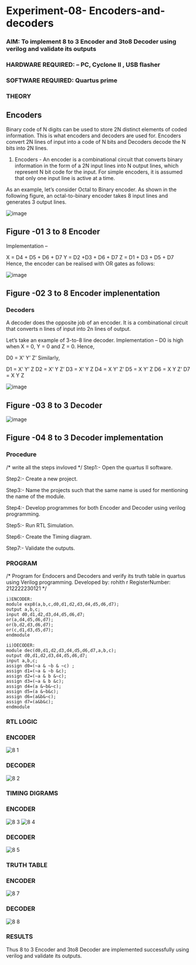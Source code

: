 # Experiment-08- Encoders-and-decoders 
### AIM: To implement 8 to 3 Encoder and  3to8 Decoder using verilog and validate its outputs
### HARDWARE REQUIRED:  – PC, Cyclone II , USB flasher
### SOFTWARE REQUIRED:   Quartus prime
### THEORY 

## Encoders
Binary code of N digits can be used to store 2N distinct elements of coded information. This is what encoders and decoders are used for. Encoders convert 2N lines of input into a code of N bits and Decoders decode the N bits into 2N lines.

1. Encoders -
An encoder is a combinational circuit that converts binary information in the form of a 2N input lines into N output lines, which represent N bit code for the input. For simple encoders, it is assumed that only one input line is active at a time.

As an example, let’s consider Octal to Binary encoder. As shown in the following figure, an octal-to-binary encoder takes 8 input lines and generates 3 output lines.

![image](https://user-images.githubusercontent.com/36288975/171543588-bc0746df-a173-4b35-989e-5fb7d385fe8a.png)
## Figure -01 3 to 8 Encoder 


Implementation –

X = D4 + D5 + D6 + D7
Y = D2 +D3 + D6 + D7
Z = D1 + D3 + D5 + D7 
Hence, the encoder can be realised with OR gates as follows:


![image](https://user-images.githubusercontent.com/36288975/171543740-68403b82-aa93-4c98-9343-f32b14885a2e.png)
## Figure -02 3 to 8 Encoder implenentation 

 ### Decoders 
A decoder does the opposite job of an encoder. It is a combinational circuit that converts n lines of input into 2n lines of output.

Let’s take an example of 3-to-8 line decoder.
Implementation –
D0 is high when X = 0, Y = 0 and Z = 0. Hence,

D0 = X’ Y’ Z’ 
Similarly,

D1 = X’ Y’ Z
D2 = X’ Y Z’
D3 = X’ Y Z
D4 = X Y’ Z’
D5 = X Y’ Z
D6 = X Y Z’
D7 = X Y Z 


![image](https://user-images.githubusercontent.com/36288975/171543978-ee2d0671-2846-40a1-8705-507fd6287a49.png)
## Figure -03 8 to 3 Decoder 



![image](https://user-images.githubusercontent.com/36288975/171543866-5a6eace6-8683-49d7-9c4f-a7cb30ec3035.png)
## Figure -04 8 to 3 Decoder implementation 

### Procedure
/* write all the steps invloved */
Step1:- Open the quartus II software.

Step2:- Create a new project.

Step3:- Name the projects such that the same name is used for mentioning the name of the module.

Step4:- Develop programmes for both Encoder and Decoder using verilog programming.

Step5:- Run RTL Simulation.

Step6:- Create the Timing diagram.

Step7:- Validate the outputs.


### PROGRAM 
/*
Program for Endocers and Decoders  and verify its truth table in quartus using Verilog programming.
Developed by: rohith r
RegisterNumber:  212222230121
*/
```
i)ENCODER:
module exp8(a,b,c,d0,d1,d2,d3,d4,d5,d6,d7);
output a,b,c;
input d0,d1,d2,d3,d4,d5,d6,d7;
or(a,d4,d5,d6,d7);
or(b,d2,d3,d6,d7);
or(c,d1,d3,d5,d7);
endmodule

ii)DECODER:
module dec(d0,d1,d2,d3,d4,d5,d6,d7,a,b,c);
output d0,d1,d2,d3,d4,d5,d6,d7;
input a,b,c;
assign d0=(~a & ~b & ~c) ;
assign d1=(~a & ~b &c);
assign d2=(~a & b &~c);
assign d3=(~a & b &c);
assign d4=(a &~b&~c);
assign d5=(a &~b&c);
assign d6=(a&b&~c);
assign d7=(a&b&c);
endmodule
```





### RTL LOGIC  

### ENCODER
![8 1](https://github.com/Rohithravi333/Experiment-08-Encoders-and-decoders-/assets/119394126/aa98890c-2112-4e68-9ee5-66ad4d541bdb)


### DECODER

![8 2](https://github.com/Rohithravi333/Experiment-08-Encoders-and-decoders-/assets/119394126/0e1bd0af-506f-48a7-aaf2-d1116526a6bf)




### TIMING DIGRAMS  
### ENCODER
![8 3](https://github.com/Rohithravi333/Experiment-08-Encoders-and-decoders-/assets/119394126/e1940861-edee-4567-a4f6-1a10012ed85b)
![8 4](https://github.com/Rohithravi333/Experiment-08-Encoders-and-decoders-/assets/119394126/ccdf0457-a48a-4b2c-b0f2-a66a25fa512e)


### DECODER

![8 5](https://github.com/Rohithravi333/Experiment-08-Encoders-and-decoders-/assets/119394126/f83e3cd0-1da1-4500-8875-3ce1822a8c4d)



### TRUTH TABLE 

### ENCODER
![8 7](https://github.com/Rohithravi333/Experiment-08-Encoders-and-decoders-/assets/119394126/da93025f-6130-4277-8735-856d18e5cc46)

### DECODER
![8 8](https://github.com/Rohithravi333/Experiment-08-Encoders-and-decoders-/assets/119394126/dd56e2b3-5c42-4fa3-8a15-e0b4ba49a515)




### RESULTS 
Thus 8 to 3 Encoder and 3to8 Decoder are implemented successfully using verilog and validate its outputs.
